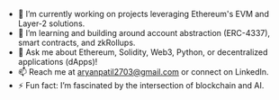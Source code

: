 - 🔭 I’m currently working on projects leveraging Ethereum's EVM and Layer-2 solutions.
- 🌱 I’m learning and building around account abstraction (ERC-4337), smart contracts, and zkRollups.
- 💬 Ask me about Ethereum, Solidity, Web3, Python, or decentralized applications (dApps)!
- 📫 Reach me at aryanpatil2703@gmail.com or connect on LinkedIn.
- ⚡ Fun fact: I’m fascinated by the intersection of blockchain and AI.

<!---
aryanpatil2703/aryanpatil2703 is a ✨ special ✨ repository because its `README.md` (this file) appears on your GitHub profile.
You can click the Preview link to take a look at your changes.
--->
